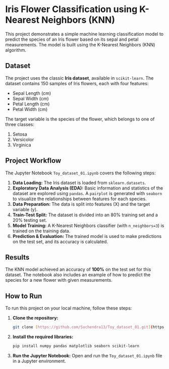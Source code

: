 # Iris Flower Classification using K-Nearest Neighbors (KNN)

This project demonstrates a simple machine learning classification model to predict the species of an Iris flower based on its sepal and petal measurements. The model is built using the K-Nearest Neighbors (KNN) algorithm.

## Dataset

The project uses the classic **Iris dataset**, available in `scikit-learn`. The dataset contains 150 samples of Iris flowers, each with four features:
* Sepal Length (cm)
* Sepal Width (cm)
* Petal Length (cm)
* Petal Width (cm)

The target variable is the species of the flower, which belongs to one of three classes:
1.  Setosa
2.  Versicolor
3.  Virginica

## Project Workflow

The Jupyter Notebook `Toy_dataset_01.ipynb` covers the following steps:
1.  **Data Loading:** The Iris dataset is loaded from `sklearn.datasets`.
2.  **Exploratory Data Analysis (EDA):** Basic information and statistics of the dataset are explored using `pandas`. A `pairplot` is generated with `seaborn` to visualize the relationships between features for each species.
3.  **Data Preparation:** The data is split into features (X) and the target variable (y).
4.  **Train-Test Split:** The dataset is divided into an 80% training set and a 20% testing set.
5.  **Model Training:** A K-Nearest Neighbors classifier (with `n_neighbors=3`) is trained on the training data.
6.  **Prediction & Evaluation:** The trained model is used to make predictions on the test set, and its accuracy is calculated.

## Results

The KNN model achieved an accuracy of **100%** on the test set for this dataset. The notebook also includes an example of how to predict the species for a new flower with given measurements.

## How to Run

To run this project on your local machine, follow these steps:

1.  **Clone the repository:**
    ```bash
    git clone [https://github.com/Suchendra13/Toy_dataset_01.git](https://github.com/Suchendra13/Toy_dataset_01.git)
    ```
2.  **Install the required libraries:**
    ```bash
    pip install numpy pandas matplotlib seaborn scikit-learn
    ```
3.  **Run the Jupyter Notebook:**
    Open and run the `Toy_dataset_01.ipynb` file in a Jupyter environment.